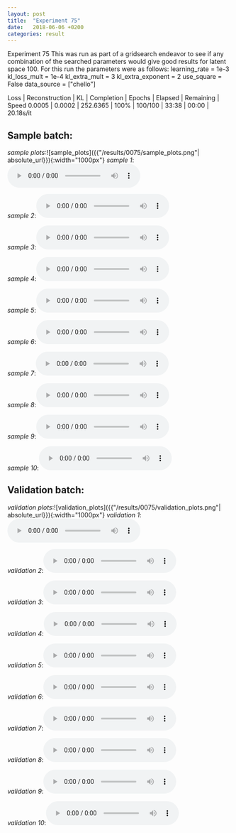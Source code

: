 ```yaml
---
layout: post
title:  "Experiment 75"
date:   2018-06-06 +0200
categories: result
---
```

Experiment 75
This was run as part of a gridsearch endeavor to see if any combination of the searched parameters would give good results for latent space 100.
For this run the parameters were as follows:
learning_rate = 1e-3
kl_loss_mult = 1e-4
kl_extra_mult = 3
kl_extra_exponent = 2
use_square = False
data_source = ["chello"]

Loss | Reconstruction | KL | Completion | Epochs | Elapsed | Remaining | Speed
0.0005 | 0.0002 | 252.6365 | 100% | 100/100 | 33:38 | 00:00 | 20.18s/it



## **Sample batch**:
_sample plots_:![sample_plots]({{"/results/0075/sample_plots.png"| absolute_url}}){:width="1000px"}
_sample 1_:<audio src="/ResultsOverview/results/0075/sample_1.wav" controls preload></audio>

_sample 2_:<audio src="/ResultsOverview/results/0075/sample_2.wav" controls preload></audio>

_sample 3_:<audio src="/ResultsOverview/results/0075/sample_3.wav" controls preload></audio>

_sample 4_:<audio src="/ResultsOverview/results/0075/sample_4.wav" controls preload></audio>

_sample 5_:<audio src="/ResultsOverview/results/0075/sample_5.wav" controls preload></audio>

_sample 6_:<audio src="/ResultsOverview/results/0075/sample_6.wav" controls preload></audio>

_sample 7_:<audio src="/ResultsOverview/results/0075/sample_7.wav" controls preload></audio>

_sample 8_:<audio src="/ResultsOverview/results/0075/sample_8.wav" controls preload></audio>

_sample 9_:<audio src="/ResultsOverview/results/0075/sample_9.wav" controls preload></audio>

_sample 10_:<audio src="/ResultsOverview/results/0075/sample_10.wav" controls preload></audio>

## **Validation batch**:
_validation plots_:![validation_plots]({{"/results/0075/validation_plots.png"| absolute_url}}){:width="1000px"}
_validation 1_:<audio src="/ResultsOverview/results/0075/validation_1.wav" controls preload></audio>

_validation 2_:<audio src="/ResultsOverview/results/0075/validation_2.wav" controls preload></audio>

_validation 3_:<audio src="/ResultsOverview/results/0075/validation_3.wav" controls preload></audio>

_validation 4_:<audio src="/ResultsOverview/results/0075/validation_4.wav" controls preload></audio>

_validation 5_:<audio src="/ResultsOverview/results/0075/validation_5.wav" controls preload></audio>

_validation 6_:<audio src="/ResultsOverview/results/0075/validation_6.wav" controls preload></audio>

_validation 7_:<audio src="/ResultsOverview/results/0075/validation_7.wav" controls preload></audio>

_validation 8_:<audio src="/ResultsOverview/results/0075/validation_8.wav" controls preload></audio>

_validation 9_:<audio src="/ResultsOverview/results/0075/validation_9.wav" controls preload></audio>

_validation 10_:<audio src="/ResultsOverview/results/0075/validation_10.wav" controls preload></audio>
